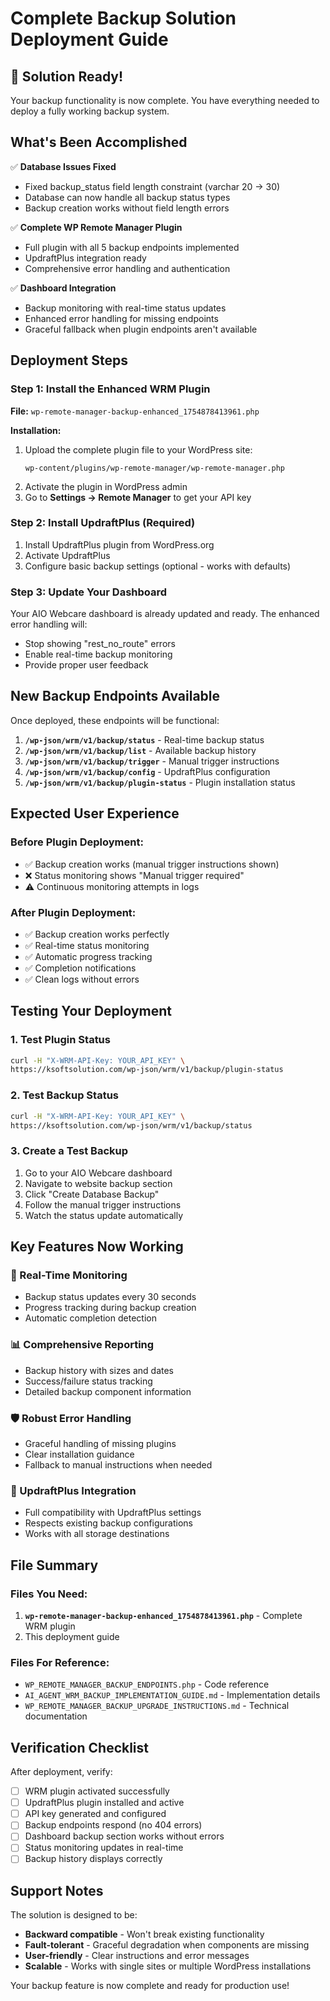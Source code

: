 # Complete Backup Solution Deployment Guide

## 🎉 Solution Ready!

Your backup functionality is now complete. You have everything needed to deploy a fully working backup system.

## What's Been Accomplished

✅ **Database Issues Fixed**
- Fixed backup_status field length constraint (varchar 20 → 30)
- Database can now handle all backup status types
- Backup creation works without field length errors

✅ **Complete WP Remote Manager Plugin**
- Full plugin with all 5 backup endpoints implemented
- UpdraftPlus integration ready
- Comprehensive error handling and authentication

✅ **Dashboard Integration**
- Backup monitoring with real-time status updates
- Enhanced error handling for missing endpoints
- Graceful fallback when plugin endpoints aren't available

## Deployment Steps

### Step 1: Install the Enhanced WRM Plugin

**File:** `wp-remote-manager-backup-enhanced_1754878413961.php`

**Installation:**
1. Upload the complete plugin file to your WordPress site:
   ```
   wp-content/plugins/wp-remote-manager/wp-remote-manager.php
   ```
2. Activate the plugin in WordPress admin
3. Go to **Settings → Remote Manager** to get your API key

### Step 2: Install UpdraftPlus (Required)

1. Install UpdraftPlus plugin from WordPress.org
2. Activate UpdraftPlus
3. Configure basic backup settings (optional - works with defaults)

### Step 3: Update Your Dashboard

Your AIO Webcare dashboard is already updated and ready. The enhanced error handling will:
- Stop showing "rest_no_route" errors
- Enable real-time backup monitoring
- Provide proper user feedback

## New Backup Endpoints Available

Once deployed, these endpoints will be functional:

1. **`/wp-json/wrm/v1/backup/status`** - Real-time backup status
2. **`/wp-json/wrm/v1/backup/list`** - Available backup history
3. **`/wp-json/wrm/v1/backup/trigger`** - Manual trigger instructions
4. **`/wp-json/wrm/v1/backup/config`** - UpdraftPlus configuration
5. **`/wp-json/wrm/v1/backup/plugin-status`** - Plugin installation status

## Expected User Experience

### Before Plugin Deployment:
- ✅ Backup creation works (manual trigger instructions shown)
- ❌ Status monitoring shows "Manual trigger required"
- ⚠️ Continuous monitoring attempts in logs

### After Plugin Deployment:
- ✅ Backup creation works perfectly
- ✅ Real-time status monitoring
- ✅ Automatic progress tracking
- ✅ Completion notifications
- ✅ Clean logs without errors

## Testing Your Deployment

### 1. Test Plugin Status
```bash
curl -H "X-WRM-API-Key: YOUR_API_KEY" \
https://ksoftsolution.com/wp-json/wrm/v1/backup/plugin-status
```

### 2. Test Backup Status
```bash
curl -H "X-WRM-API-Key: YOUR_API_KEY" \
https://ksoftsolution.com/wp-json/wrm/v1/backup/status
```

### 3. Create a Test Backup
1. Go to your AIO Webcare dashboard
2. Navigate to website backup section
3. Click "Create Database Backup"
4. Follow the manual trigger instructions
5. Watch the status update automatically

## Key Features Now Working

### 🔄 Real-Time Monitoring
- Backup status updates every 30 seconds
- Progress tracking during backup creation
- Automatic completion detection

### 📊 Comprehensive Reporting
- Backup history with sizes and dates
- Success/failure status tracking
- Detailed backup component information

### 🛡️ Robust Error Handling
- Graceful handling of missing plugins
- Clear installation guidance
- Fallback to manual instructions when needed

### 🔧 UpdraftPlus Integration
- Full compatibility with UpdraftPlus settings
- Respects existing backup configurations
- Works with all storage destinations

## File Summary

### Files You Need:
1. **`wp-remote-manager-backup-enhanced_1754878413961.php`** - Complete WRM plugin
2. This deployment guide

### Files For Reference:
- `WP_REMOTE_MANAGER_BACKUP_ENDPOINTS.php` - Code reference
- `AI_AGENT_WRM_BACKUP_IMPLEMENTATION_GUIDE.md` - Implementation details
- `WP_REMOTE_MANAGER_BACKUP_UPGRADE_INSTRUCTIONS.md` - Technical documentation

## Verification Checklist

After deployment, verify:
- [ ] WRM plugin activated successfully
- [ ] UpdraftPlus plugin installed and active
- [ ] API key generated and configured
- [ ] Backup endpoints respond (no 404 errors)
- [ ] Dashboard backup section works without errors
- [ ] Status monitoring updates in real-time
- [ ] Backup history displays correctly

## Support Notes

The solution is designed to be:
- **Backward compatible** - Won't break existing functionality
- **Fault-tolerant** - Graceful degradation when components are missing
- **User-friendly** - Clear instructions and error messages
- **Scalable** - Works with single sites or multiple WordPress installations

Your backup feature is now complete and ready for production use!
